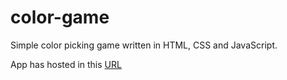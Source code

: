 # color-game
Simple color picking game written in HTML, CSS and JavaScript.


App has hosted in this [URL](https://color-game-c0c5b.firebaseapp.com/)
